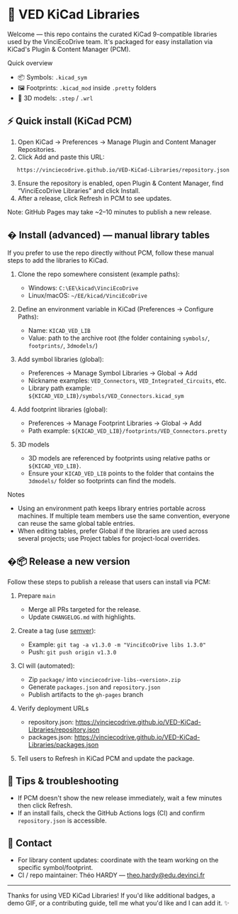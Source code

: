 # 🚀 VED KiCad Libraries

Welcome — this repo contains the curated KiCad 9-compatible libraries used by the VinciEcoDrive team. It's packaged for easy installation via KiCad's Plugin & Content Manager (PCM).

Quick overview

- 📦 Symbols: `.kicad_sym`
- 🖼️ Footprints: `.kicad_mod` inside `.pretty` folders
- 🧩 3D models: `.step` / `.wrl`


## ⚡️ Quick install (KiCad PCM)

1. Open KiCad → Preferences → Manage Plugin and Content Manager Repositories.
2. Click Add and paste this URL:
```
   https://vinciecodrive.github.io/VED-KiCad-Libraries/repository.json
```

3. Ensure the repository is enabled, open Plugin & Content Manager, find “VinciEcoDrive Libraries” and click Install.
4. After a release, click Refresh in PCM to see updates.

Note: GitHub Pages may take ~2–10 minutes to publish a new release.

## �️ Install (advanced) — manual library tables

If you prefer to use the repo directly without PCM, follow these manual steps to add the libraries to KiCad.

1. Clone the repo somewhere consistent (example paths):

   - Windows: `C:\EE\kicad\VinciEcoDrive`
   - Linux/macOS: `~/EE/kicad/VinciEcoDrive`

2. Define an environment variable in KiCad (Preferences → Configure Paths):

   - Name: `KICAD_VED_LIB`
   - Value: path to the archive root (the folder containing `symbols/`, `footprints/`, `3dmodels/`)

3. Add symbol libraries (global):

   - Preferences → Manage Symbol Libraries → Global → Add
   - Nickname examples: `VED_Connectors`, `VED_Integrated_Circuits`, etc.
   - Library path example: `${KICAD_VED_LIB}/symbols/VED_Connectors.kicad_sym`

4. Add footprint libraries (global):

   - Preferences → Manage Footprint Libraries → Global → Add
   - Path example: `${KICAD_VED_LIB}/footprints/VED_Connectors.pretty`

5. 3D models

   - 3D models are referenced by footprints using relative paths or `${KICAD_VED_LIB}`.
   - Ensure your `KICAD_VED_LIB` points to the folder that contains the `3dmodels/` folder so footprints can find the models.

Notes

- Using an environment path keeps library entries portable across machines. If multiple team members use the same convention, everyone can reuse the same global table entries.
- When editing tables, prefer Global if the libraries are used across several projects; use Project tables for project-local overrides.

## �📦 Release a new version

Follow these steps to publish a release that users can install via PCM:

1. Prepare `main`
   - Merge all PRs targeted for the release.
   - Update `CHANGELOG.md` with highlights.

2. Create a tag (use [semver](https://semver.org/)):

   - Example: `git tag -a v1.3.0 -m "VinciEcoDrive libs 1.3.0"`
   - Push: `git push origin v1.3.0`

3. CI will (automated):
   - Zip `package/` into `vinciecodrive-libs-<version>.zip`
   - Generate `packages.json` and `repository.json`
   - Publish artifacts to the `gh-pages` branch

4. Verify deployment URLs
   - repository.json: https://vinciecodrive.github.io/VED-KiCad-Libraries/repository.json
   - packages.json:   https://vinciecodrive.github.io/VED-KiCad-Libraries/packages.json

5. Tell users to Refresh in KiCad PCM and update the package.

## 🧪 Tips & troubleshooting

- If PCM doesn't show the new release immediately, wait a few minutes then click Refresh.
- If an install fails, check the GitHub Actions logs (CI) and confirm `repository.json` is accessible.

## 🤝 Contact

- For library content updates: coordinate with the team working on the specific symbol/footprint.
- CI / repo maintainer: Théo HARDY — [theo.hardy@edu.devinci.fr](mailto:theo.hardy@edu.devinci.fr)

---

Thanks for using VED KiCad Libraries! If you'd like additional badges, a demo GIF, or a contributing guide, tell me what you'd like and I can add it. ✨
